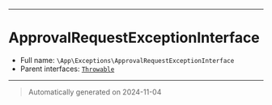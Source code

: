 ***

# ApprovalRequestExceptionInterface





* Full name: `\App\Exceptions\ApprovalRequestExceptionInterface`
* Parent interfaces: [`Throwable`](../../Throwable.md)




***
> Automatically generated on 2024-11-04
